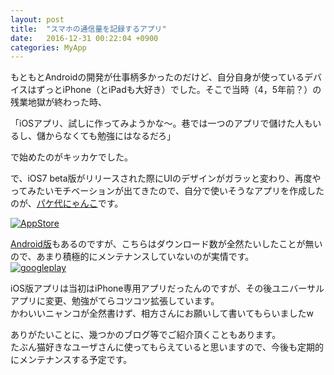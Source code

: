 ```yaml
---
layout: post
title:  "スマホの通信量を記録するアプリ"
date:   2016-12-31 00:22:04 +0900
categories: MyApp
---
```

もともとAndroidの開発が仕事柄多かったのだけど、自分自身が使っているデバイスはずっとiPhone（とiPadも大好き）でした。そこで当時（4，5年前？）の残業地獄が終わった時、

「iOSアプリ、試しに作ってみようかな〜。巷では一つのアプリで儲けた人もいるし、儲からなくても勉強にはなるだろ」

で始めたのがキッカケでした。  

で、iOS7 beta版がリリースされた際にUIのデザインがガラッと変わり、再度やってみたいモチベーションが出てきたので、自分で使いそうなアプリを作成したのが、[パケ代にゃんこ][iOS版]です。

[![AppStore](https://watarusuzuki.github.io/MyProfile/banner-images/datausagecat.png)][iOS版]  


[Android版](https://play.google.com/store/apps/details?id=jp.co.devjchankchan.datausagecat_android)もあるのですが、こちらはダウンロード数が全然たいしたことが無いので、あまり積極的にメンテナンスしていないのが実情です。  
[![googleplay](https://developer.android.com/images/brand/en_app_rgb_wo_45.png)](https://play.google.com/store/apps/details?id=jp.co.devjchankchan.datausagecat_android)

iOS版アプリは当初はiPhone専用アプリだったんのですが、その後ユニバーサルアプリに変更、勉強がてらコツコツ拡張しています。  
かわいいニャンコが全然書けず、相方さんにお願いして書いてもらいましたw  

ありがたいことに、幾つかのブログ等でご紹介頂くこともあります。  
たぶん猫好きなユーザさんに使ってもらえていると思いますので、今後も定期的にメンテナンスする予定です。

[iOS版]: https://itunes.apple.com/jp/app/pake-dainyanko/id755118884?mt=8  
